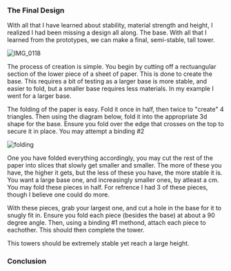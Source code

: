 ### The Final Design

With all that I have learned about stability, material strength and height, I realized I had been missing a design all along. The base. With all that I learned from the prototypes, we can make a final, semi-stable, tall tower.

![IMG_0118](https://github.com/StAndrewsCollege/2324-tej3m-5-e-0-sprint0-BericPrime/assets/88285816/59ad469c-1ed7-4353-8d35-7d7d1424ba76)

The process of creation is simple. You begin by cutting off a rectuangular section of the lower piece of a sheet of paper. This is done to create the base. This requires a bit of testing as a larger base is more stable, and easier to fold, but a smaller base requires less materials. In my example I went for a larger base.

The folding of the paper is easy. Fold it once in half, then twice to "create" 4 triangles. Then using the diagram below, fold it into the appropriate 3d shape for the base. Ensure you fold over the edge that crosses on the top to secure it in place. You may attempt a binding #2

![folding](https://github.com/StAndrewsCollege/2324-tej3m-5-e-0-sprint0-BericPrime/assets/88285816/033bf42a-1d11-4611-8f2a-d31386da0c78)

One you have folded everything accordingly, you may cut the rest of the paper into slices that slowly get smaller and smaller. The more of these you have, the higher it gets, but the less of these you have, the more stable it is. You want a large base one, and increasingly smaller ones, by atleast a cm. You may fold these pieces in half. For refrence I had 3 of these pieces, though I believe one could do more.

With these pieces, grab your largest one, and cut a hole in the base for it to snugly fit in. Ensure you fold each piece (besides the base) at about a 90 degree angle. Then, using a binding #1 methond, attach each piece to eachother. This should then complete the tower. 

This towers should be extremely stable yet reach a large height.

### Conclusion
